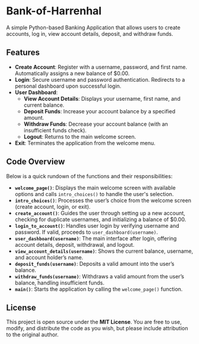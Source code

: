 # Bank-of-Harrenhal

A simple Python-based Banking Application that allows users to create accounts, log in, view account details, deposit, and withdraw funds.

## Features

- **Create Account**: Register with a username, password, and first name. Automatically assigns a new balance of $0.00.
- **Login**: Secure username and password authentication. Redirects to a personal dashboard upon successful login.
- **User Dashboard**:
  - **View Account Details**: Displays your username, first name, and current balance.
  - **Deposit Funds**: Increase your account balance by a specified amount.
  - **Withdraw Funds**: Decrease your account balance (with an insufficient funds check).
  - **Logout**: Returns to the main welcome screen.
- **Exit**: Terminates the application from the welcome menu.

## Code Overview

Below is a quick rundown of the functions and their responsibilities:

- **`welcome_page()`**: Displays the main welcome screen with available options and calls `intro_choices()` to handle the user's selection.
- **`intro_choices()`**: Processes the user’s choice from the welcome screen (create account, login, or exit).
- **`create_account()`**: Guides the user through setting up a new account, checking for duplicate usernames, and initializing a balance of $0.00.
- **`login_to_account()`**: Handles user login by verifying username and password. If valid, proceeds to `user_dashboard(username)`.
- **`user_dashboard(username)`**: The main interface after login, offering account details, deposit, withdrawal, and logout.
- **`view_account_details(username)`**: Shows the current balance, username, and account holder’s name.
- **`deposit_funds(username)`**: Deposits a valid amount into the user’s balance.
- **`withdraw_funds(username)`**: Withdraws a valid amount from the user’s balance, handling insufficient funds.
- **`main()`**: Starts the application by calling the `welcome_page()` function.

## License

This project is open source under the **MIT License**. You are free to use, modify, and distribute the code as you wish, but please include attribution to the original author.
